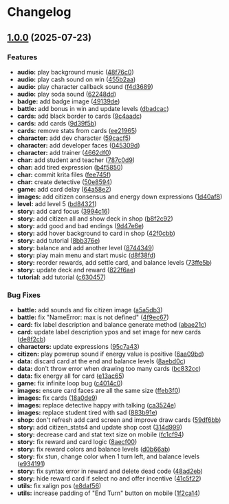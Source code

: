 # Changelog

## [1.0.0](https://github.com/remarkablegames/assembly-city/compare/v1.0.0-alpha...v1.0.0) (2025-07-23)

### Features

* **audio:** play background music ([48f76c0](https://github.com/remarkablegames/assembly-city/commit/48f76c01815eb02dbc3cdccc47e4b7c85802255d))
* **audio:** play cash sound on win ([455b2aa](https://github.com/remarkablegames/assembly-city/commit/455b2aa70ae55d5a49f84ea3c8b1bdee1d150d05))
* **audio:** play character callback sound ([f4d3689](https://github.com/remarkablegames/assembly-city/commit/f4d3689e0adcb1903a2fb852634b865d815ac625))
* **audio:** play soda sound ([62248dd](https://github.com/remarkablegames/assembly-city/commit/62248ddc56cf6c9131a1c15e595654ae42f69496))
* **badge:** add badge image ([49139de](https://github.com/remarkablegames/assembly-city/commit/49139de9102b127ae5e34f6da75a886be78bcbd6))
* **battle:** add bonus in win and update levels ([dbadcac](https://github.com/remarkablegames/assembly-city/commit/dbadcacebc2bcb95f796a16c7b81b2ad8fb6503d))
* **cards:** add black border to cards ([9c4aadc](https://github.com/remarkablegames/assembly-city/commit/9c4aadc0ca06fca14ca183bd75b21e39723e9275))
* **cards:** add cards ([9d39f5b](https://github.com/remarkablegames/assembly-city/commit/9d39f5b39a0e657e8dabc83d9444dedb343df200))
* **cards:** remove stats from cards ([ee21965](https://github.com/remarkablegames/assembly-city/commit/ee21965757bd749d21639ff4f6e9a03f9f21950d))
* **character:** add dev character ([59cacf5](https://github.com/remarkablegames/assembly-city/commit/59cacf5a4ddc6278df04bf947b0d26ccc93d6e11))
* **character:** add developer faces ([045309d](https://github.com/remarkablegames/assembly-city/commit/045309d8465188efc96fe4d0358aa23949e3d249))
* **character:** add trainer ([4662df0](https://github.com/remarkablegames/assembly-city/commit/4662df007643844c06a04266b495337b64f07832))
* **char:** add student and teacher ([787c0d9](https://github.com/remarkablegames/assembly-city/commit/787c0d901e9675e06636ad0747d9911425ed655c))
* **char:** add tired expression ([b4f5850](https://github.com/remarkablegames/assembly-city/commit/b4f58505d43e996542341c1e1741a33bf68573a9))
* **char:** commit krita files ([fee745f](https://github.com/remarkablegames/assembly-city/commit/fee745fa601398bb8a1ab8276e4614e39d34d8c9))
* **char:** create detective ([50e8594](https://github.com/remarkablegames/assembly-city/commit/50e8594da683542499dda3c39d6d1c4fc128af76))
* **game:** add card delay ([64a58e2](https://github.com/remarkablegames/assembly-city/commit/64a58e24ecdec528f13781b92478da524a383006))
* **images:** add citizen consensus and energy down expressions ([1d40af8](https://github.com/remarkablegames/assembly-city/commit/1d40af895163ccf448496f739f296710702e019e))
* **level:** add level 5 ([bd84321](https://github.com/remarkablegames/assembly-city/commit/bd84321bc63091595d42340d4d6aad11395fde9b))
* **story:** add card focus ([3994c16](https://github.com/remarkablegames/assembly-city/commit/3994c16b55cf1e2ed92dad3322b601c77081a0df))
* **story:** add citizen all and show deck in shop ([b8f2c92](https://github.com/remarkablegames/assembly-city/commit/b8f2c9234bf14ba3eaa365558a3d6e226ae3a9b3))
* **story:** add good and bad endings ([9d47e6e](https://github.com/remarkablegames/assembly-city/commit/9d47e6ec3b93f57e85ba323a47b929a6818ae357))
* **story:** add hover background to card in shop ([42f0cbb](https://github.com/remarkablegames/assembly-city/commit/42f0cbb803cbcef0dc704f6d1324825bbb422049))
* **story:** add tutorial ([8bb376e](https://github.com/remarkablegames/assembly-city/commit/8bb376e62532c1e37235f9fa1b00e77bc29a6e78))
* **story:** balance and add another level ([8744349](https://github.com/remarkablegames/assembly-city/commit/8744349fbb6da6dcf2c9f3414fc5996634d3370f))
* **story:** play main menu and start music ([d8f38fd](https://github.com/remarkablegames/assembly-city/commit/d8f38fdf583d7e7c63b32d3e11ddb40b2fdfd1d8))
* **story:** reorder rewards, add settle card, and balance levels ([73ffe5b](https://github.com/remarkablegames/assembly-city/commit/73ffe5b8d4fc2ce8d71c7e92a556966f06066943))
* **story:** update deck and reward ([822f6ae](https://github.com/remarkablegames/assembly-city/commit/822f6ae286cb1a7ecfc9018cedfe25782718c4c7))
* **tutorial:** add tutorial ([c630457](https://github.com/remarkablegames/assembly-city/commit/c63045721ce1dabacee8c38b863acf95a60fc0c4))

### Bug Fixes

* **battle:** add sounds and fix citizen image ([a5a5db3](https://github.com/remarkablegames/assembly-city/commit/a5a5db3e833c6deca756e642ea81a9717e783c34))
* **battle:** fix "NameError: max is not defined" ([4f9ec67](https://github.com/remarkablegames/assembly-city/commit/4f9ec6725333ad56deb46ff447bb6af929adec13))
* **card:** fix label description and balance generate method ([abae21c](https://github.com/remarkablegames/assembly-city/commit/abae21c428ab48626bf79cb516ac15453de660c8))
* **card:** update label description ypos and set image for new cards ([de8f2cb](https://github.com/remarkablegames/assembly-city/commit/de8f2cbde839ee94fc61bb15891413c3a5b8a8e0))
* **characters:** update expressions ([95c7a43](https://github.com/remarkablegames/assembly-city/commit/95c7a43a21bfa8567f23cf0a353b500e66742720))
* **citizen:** play powerup sound if energy value is positive ([6aa09bd](https://github.com/remarkablegames/assembly-city/commit/6aa09bd42e3b05c2a10aebf08ecb720970b1ccee))
* **data:** discard card at the end and balance levels ([8aebd0c](https://github.com/remarkablegames/assembly-city/commit/8aebd0cb1e4ea5fd1571d0e164d10fba8a42a2fa))
* **data:** don't throw error when drawing too many cards ([bc832cc](https://github.com/remarkablegames/assembly-city/commit/bc832cc0ff9996cb50777d0f1324c9a8c272644c))
* **data:** fix energy all for card ([e13ac65](https://github.com/remarkablegames/assembly-city/commit/e13ac654b5dfa50dc8217d0628995319085cc1e7))
* **game:** fix infinite loop bug ([c4014c0](https://github.com/remarkablegames/assembly-city/commit/c4014c0aac1f2f61c6281e4e5fb135e43bcee4d2))
* **images:** ensure card faces are all the same size ([ffeb3f0](https://github.com/remarkablegames/assembly-city/commit/ffeb3f048d85cd745cd199be3c9f71936f4a84be))
* **images:** fix cards ([18a0de9](https://github.com/remarkablegames/assembly-city/commit/18a0de9328e4a1917feaa9a8a77c9c73a7faa75b))
* **images:** replace detective happy with talking ([ca3524e](https://github.com/remarkablegames/assembly-city/commit/ca3524e8b680bd5743cb5be6e4d1408a20c71d57))
* **images:** replace student tired with sad ([883b91e](https://github.com/remarkablegames/assembly-city/commit/883b91eb127e78b1848c8039e8d887b2933b8ab4))
* **shop:** don't refresh add card screen and improve draw cards ([59df6bb](https://github.com/remarkablegames/assembly-city/commit/59df6bbaf3e734e495fc42e8263778f83e9727cd))
* **story:** add citizen_stats4 and update shop cost ([314d999](https://github.com/remarkablegames/assembly-city/commit/314d9997bdc563a46a6d5c1c8abedb65b7356a5e))
* **story:** decrease card and stat text size on mobile ([fc1cf94](https://github.com/remarkablegames/assembly-city/commit/fc1cf94ec3b105e77a10b8ec712c4674440d5534))
* **story:** fix reward and card logic ([8aecf00](https://github.com/remarkablegames/assembly-city/commit/8aecf001a7dcdc0c58b405788effdd199eeececc))
* **story:** fix reward colors and balance levels ([d0b66ab](https://github.com/remarkablegames/assembly-city/commit/d0b66ab8ae20b7972d6fd7599c70acb32e518945))
* **story:** fix stun, change color when 1 turn left, and balance levels ([e934191](https://github.com/remarkablegames/assembly-city/commit/e934191fee7c8b76e3c05a36fa90b06939cb5dcb))
* **story:** fix syntax error in reward and delete dead code ([48ad2eb](https://github.com/remarkablegames/assembly-city/commit/48ad2ebe795051fb9aea6ce97ff511208ac2b623))
* **story:** hide reward card if select no and offer incentive ([41c5f22](https://github.com/remarkablegames/assembly-city/commit/41c5f224603df6cced61297ede349bb366d5b835))
* **utils:** fix xalign pos ([e8daf56](https://github.com/remarkablegames/assembly-city/commit/e8daf56cac63e93d04bc7ad82b24da2c4c55ca3b))
* **utils:** increase padding of "End Turn" button on mobile ([1f2ca14](https://github.com/remarkablegames/assembly-city/commit/1f2ca14d748b6a3d24d101bfb41dd2785e04b4a6))
